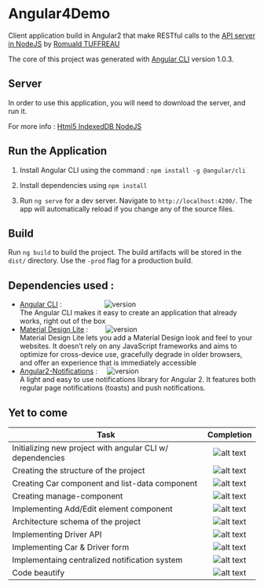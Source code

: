 # Angular4Demo

Client application build in Angular2 that make RESTful calls to the [API server in NodeJS](https://github.com/so-technology-watch/html5-indexeddb-nodejs) by [Romuald TUFFREAU](https://github.com/romwaldtff)

The core of this project was generated with [Angular CLI](https://github.com/angular/angular-cli) version 1.0.3.

## Server

In order to use this application, you will need to download the server, and run it.

For more info : [Html5 IndexedDB NodeJS](https://github.com/so-technology-watch/html5-indexeddb-nodejs)

## Run the Application

1. Install Angular CLI using the command : `npm install -g @angular/cli`

2. Install dependencies using `npm install`

3. Run `ng serve` for a dev server. Navigate to `http://localhost:4200/`. The app will automatically reload if you change any of the source files.

## Build

Run `ng build` to build the project. The build artifacts will be stored in the `dist/` directory. Use the `-prod` flag for a production build.

## Dependencies used :

* [Angular CLI](https://github.com/angular/angular-cli) :
&nbsp;&nbsp;&nbsp;&nbsp;&nbsp;&nbsp;&nbsp;&nbsp;&nbsp;&nbsp;&nbsp;&nbsp;&nbsp;&nbsp;&nbsp;&nbsp;&nbsp;&nbsp;&nbsp;&nbsp;
![version](https://img.shields.io/badge/version-1.0.3-brightgreen.svg)
<br>The Angular CLI makes it easy to create an application that already works, right out of the box
* [Material Design Lite](https://getmdl.io/) :
&nbsp;&nbsp;&nbsp;&nbsp;&nbsp;&nbsp;&nbsp;
![version](https://img.shields.io/badge/version-1.3.0-brightgreen.svg)
 <br/> Material Design Lite lets you add a Material Design look and feel to your websites. It doesn’t rely on any JavaScript frameworks and aims to optimize for cross-device use, gracefully degrade in older browsers, and offer an experience that is immediately accessible
* [Angular2-Notifications](https://github.com/flauc/angular2-notifications) :
&nbsp;&nbsp;&nbsp;
![version](https://img.shields.io/badge/version-0.7.3-brightgreen.svg)
 <br/> A light and easy to use notifications library for Angular 2. It features both regular page notifications (toasts) and push notifications.

## Yet to come

| Task        | Completion      |
| ------------- |:-------------:| 
| Initializing new project with angular CLI w/ dependencies      | ![alt text](http://progressed.io/bar/100?title=done) |
| Creating the structure of the project      | ![alt text](http://progressed.io/bar/100?title=done)      |
| Creating Car component and list-data component | ![alt text](http://progressed.io/bar/100?title=done)      |
| Creating manage-component | ![alt text](http://progressed.io/bar/100?title=done)      |
| Implementing Add/Edit element component | ![alt text](http://progressed.io/bar/100?title=done)      |
| Architecture schema of the project | ![alt text](http://progressed.io/bar/65?title=hold)      |
| Implementing Driver API | ![alt text](http://progressed.io/bar/100?title=done)      |
| Implementing Car & Driver form | ![alt text](http://progressed.io/bar/100?title=done)      |
| Implementaing centralized notification system | ![alt text](http://progressed.io/bar/100?title=done)      |
| Code beautify | ![alt text](http://progressed.io/bar/100?title=done)      |
